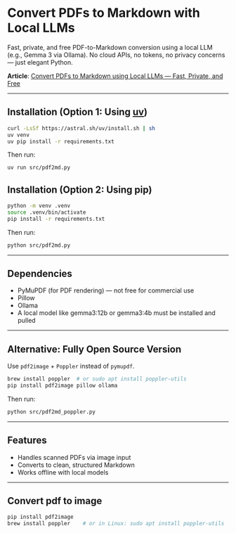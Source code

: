 # Convert PDFs to Markdown with Local LLMs

Fast, private, and free PDF-to-Markdown conversion using a local LLM (e.g., Gemma 3 via Ollama). No cloud APIs, no tokens, no privacy concerns — just elegant Python.

**Article**: [Convert PDFs to Markdown using Local LLMs — Fast, Private, and Free](https://medium.com/data-science-collective/convert-pdfs-to-markdown-using-local-llms-c5232f3b50fc?sk=9b0036a7ff93a1c48bae7dd8216dc671)

---

## Installation (Option 1: Using [uv](https://github.com/astral-sh/uv))

```bash
curl -LsSf https://astral.sh/uv/install.sh | sh
uv venv
uv pip install -r requirements.txt
```
Then run:
```bash
uv run src/pdf2md.py
```

## Installation (Option 2: Using pip)

```bash
python -m venv .venv
source .venv/bin/activate
pip install -r requirements.txt
```
Then run:
```bash
python src/pdf2md.py
```

---

## Dependencies

- PyMuPDF (for PDF rendering) — not free for commercial use
- Pillow
- Ollama
- A local model like gemma3:12b or gemma3:4b must be installed and pulled

---

## Alternative: Fully Open Source Version

Use `pdf2image` + `Poppler` instead of `pymupdf`.

```bash
brew install poppler  # or sudo apt install poppler-utils
pip install pdf2image pillow ollama
```
Then run:
```bash
python src/pdf2md_poppler.py
```

---

## Features

- Handles scanned PDFs via image input
- Converts to clean, structured Markdown
- Works offline with local models

---

## Convert pdf to image

```bash
pip install pdf2image
brew install poppler    # or in Linux: sudo apt install poppler-utils
```
